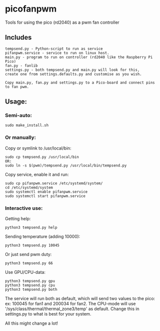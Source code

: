 # picofanpwm
Tools for using the pico (rd2040) as a pwm fan controller

## Includes
```
tempsend.py - Python-script to run as service
pifanpwm.service - service to run on linux host.
main.py - program to run on controller (rd2040 like the Raspberry Pi Pico)
fan.py - fanlib
settings.py - both tempsend.py and main.py will look for this,
create one from settings.defaults.py and customise as you wish.

Copy main.py, fan.py and settings.py to a Pico-board and connect pins to fan pwm.
```
## Usage:
### Semi-auto:
```
sudo make_install.sh
```
### Or manually:
Copy or symlink to /usr/local/bin:
```
sudo cp tempsend.py /usr/local/bin
OR:
sudo ln -s $(pwm)/tempsend.py /usr/local/bin/tempsend.py
```
Copy service, enable it and run:
```
sudo cp pifanpwm.service /etc/systemd/system/
cd /etc/systemd/system
sudo systemctl enable pifanpwm.service
sudo systemctl start pifanpwm.service
```
### Interactive use:
Getting help:
```
python3 tempsend.py help
```
Sending temperature (adding 10000):
```
python3 tempsend.py 10045
```
Or just send pwm duty:
```
python3 tempsend.py 66
```
Use GPU/CPU-data:
```
python3 tempsend.py gpu
python3 tempsend.py cpu
python3 tempsend.py both
```
The service will run both as default, which will send two values to the pico:
ex: 100045 for fan1 and 200034 for fan2.
The CPU-mode will use '/sys/class/thermal/thermal_zone3/temp' as default.
Change this in settings.py to what is best for your system.

All this might change a lot!